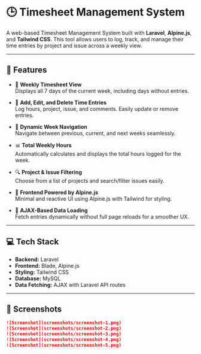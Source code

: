 # 🕒 Timesheet Management System

A web-based Timesheet Management System built with **Laravel**, **Alpine.js**, and **Tailwind CSS**. This tool allows users to log, track, and manage their time entries by project and issue across a weekly view.

---

## 🚀 Features

-   📅 **Weekly Timesheet View**  
    Displays all 7 days of the current week, including days without entries.

-   📝 **Add, Edit, and Delete Time Entries**  
    Log hours, project, issue, and comments. Easily update or remove entries.

-   🔁 **Dynamic Week Navigation**  
    Navigate between previous, current, and next weeks seamlessly.

-   📊 **Total Weekly Hours**  
    Automatically calculates and displays the total hours logged for the week.

-   🔍 **Project & Issue Filtering**  
    Choose from a list of projects and search/filter issues easily.

-   🧠 **Frontend Powered by Alpine.js**  
    Minimal and reactive UI using Alpine.js with Tailwind for styling.

-   🎯 **AJAX-Based Data Loading**  
    Fetch entries dynamically without full page reloads for a smoother UX.

---

## 💻 Tech Stack

-   **Backend:** Laravel
-   **Frontend:** Blade, Alpine.js
-   **Styling:** Tailwind CSS
-   **Database:** MySQL
-   **Data Fetching:** AJAX with Laravel API routes

---

## 📸 Screenshots

```markdown
![Screenshot](screenshots/screenshot-1.png)
![Screenshot](screenshots/screenshot-2.png)
![Screenshot](screenshots/screenshot-3.png)
![Screenshot](screenshots/screenshot-4.png)
![Screenshot](screenshots/screenshot-5.png)
```
